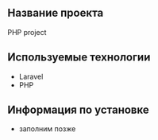## Название проекта
PHP project 

## Используемые технологии
- Laravel
- PHP

## Информация по установке
- заполним позже
